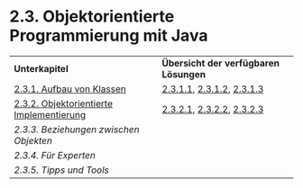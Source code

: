 # 2.3. Objektorientierte Programmierung mit Java

<table>
  <tr>
    <td><strong>Unterkapitel</strong></td>
    <td><strong>Übersicht der verfügbaren Lösungen</strong></td>
  </tr>
  <tr>
    <td><a href="2.3/2.3.1. Aufbau von Klassen.md">2.3.1. Aufbau von Klassen</a></td>
    <td><a href="https://github.com/nikothegreek/inf-schule-loesungen/raw/master/2/2.3/2.3.1/2.3.1.1%20Hasen%20als%20Objekte/2.3.1.1.pdf">2.3.1.1</a>, <a href="https://github.com/nikothegreek/inf-schule-loesungen/raw/master/2/2.3/2.3.1/2.3.1.2%20Teddy/2.3.1.2.pdf">2.3.1.2</a>, <a href="https://github.com/nikothegreek/inf-schule-loesungen/raw/master/2/2.3/2.3.1/2.3.1.3%20Snap/2.3.1.3.pdf">2.3.1.3</a></td>
  </tr>
  <tr>
    <td><a href="2.3/2.3.2. Objektorientierte Implementierung.md">2.3.2. Objektorientierte Implementierung</a></td>
    <td><a href="https://github.com/nikothegreek/inf-schule-loesungen/raw/master/2/2.3/2.3.2/2.3.2.1%20Superbrain/2.3.2.1.pdf">2.3.2.1</a>, <a href="https://github.com/nikothegreek/inf-schule-loesungen/raw/master/2/2.3/2.3.2/2.3.2.2%20Schweine%20im%20Weltall/2.3.2.2.pdf">2.3.2.2</a>, <a href="https://github.com/nikothegreek/inf-schule-loesungen/raw/master/2/2.3/2.3.2/2.3.2.3%20Frog/2.3.2.3.pdf">2.3.2.3</a></td>
  </tr>
  <tr>
    <td><em>2.3.3. Beziehungen zwischen Objekten</td>
    <td></td>
  </tr>
  <tr>
    <td><em>2.3.4. Für Experten</em></td>
    <td></td>
  </tr>
  <tr>
    <td><em>2.3.5. Tipps und Tools</em></td>
    <td></td>
  </tr>
</table>  
  
<br/>
